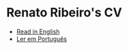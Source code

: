 # Renato Ribeiro's CV

* [Read in English](https://github.com/renatorib/curriculum-vitae/blob/master/ENGLISH.md)
* [Ler em Português](https://github.com/renatorib/curriculum-vitae/blob/master/PORTUGUESE-BR.md)
